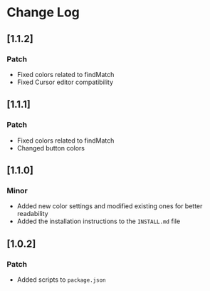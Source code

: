 # Change Log

## [1.1.2]

### Patch
- Fixed colors related to findMatch
- Fixed Cursor editor compatibility

## [1.1.1]

### Patch
- Fixed colors related to findMatch
- Changed button colors

## [1.1.0]

### Minor
- Added new color settings and modified existing ones for better readability
- Added the installation instructions to the `INSTALL.md` file

## [1.0.2]

### Patch
- Added scripts to `package.json`